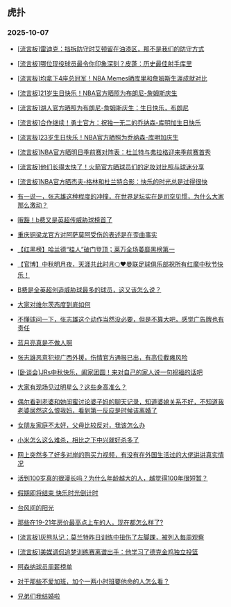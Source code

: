 ## 虎扑 
### 2025-10-07

+ [[流言板]雷迪克：挡拆防守时艾顿留在油漆区，那不是我们的防守方式](https://bbs.hupu.com/635069145.html)

+ [[流言板]哪位现役球员最令你印象深刻？皮蓬：历史最佳射手库里](https://bbs.hupu.com/635069239.html)

+ [[流言板]均拿下4座总冠军！NBA Memes晒库里和詹姆斯生涯成就对比](https://bbs.hupu.com/635068820.html)

+ [[流言板]21岁生日快乐！NBA官方晒照为布朗尼-詹姆斯庆生](https://bbs.hupu.com/635069317.html)

+ [[流言板]湖人官方晒照为布朗尼-詹姆斯庆生：生日快乐，布朗尼](https://bbs.hupu.com/635069505.html)

+ [[流言板]合作继续！勇士官方：祝独一无二的乔纳森-库明加生日快乐](https://bbs.hupu.com/635069531.html)

+ [[流言板]23岁生日快乐！NBA官方晒照为乔纳森-库明加庆生](https://bbs.hupu.com/635069353.html)

+ [[流言板]NBA官方晒明日季前赛对阵表：杜兰特与弗拉格迎来季前赛首秀](https://bbs.hupu.com/635070406.html)

+ [[流言板]他们长得太快了！火箭官方晒球员们的定妆对比照与球迷分享](https://bbs.hupu.com/635068926.html)

+ [[流言板]NBA官方晒杰夫-格林和杜兰特合影：快乐的时光总是过得很快](https://bbs.hupu.com/635068972.html)

+ [有一说一，张志雄这种程度的冲撞，在世界足坛实在是司空见惯，为什么大家那么激动？](https://bbs.hupu.com/635069481.html)

+ [哦豁！b费又是英超传威胁球榜首了](https://bbs.hupu.com/635069493.html)

+ [重庆铜梁龙官方对阿萨莫阿受伤的表述是在歪曲事实](https://bbs.hupu.com/635066318.html)

+ [【红黑榜】哈兰德“挂人”破门登顶；莱万全场萎靡黑榜第一](https://bbs.hupu.com/635066638.html)

+ [【官博】中秋明月夜，天涯共此时㊊🌕❤️曼联足球俱乐部祝所有红魔中秋节快乐！](https://bbs.hupu.com/635065787.html)

+ [B费是全英超创造威胁球最多的球员，这又该怎么说？](https://bbs.hupu.com/635068463.html)

+ [大家对维尔茨态度到底如何](https://bbs.hupu.com/635067796.html)

+ [不懂球问一下，张志雄这个动作当然没必要，但是不算大吧，感觉广告牌也有责任](https://bbs.hupu.com/635066893.html)

+ [蓝月亮真是不做人啊](https://bbs.hupu.com/635067301.html)

+ [张志雄恶意犯规广西外援，伤情官方通报已出，有高位截瘫风险](https://bbs.hupu.com/635066414.html)

+ [[卧谈会]JRs中秋快乐，阖家团圆！来对自己的家人说一句祝福的话吧](https://bbs.hupu.com/635068749.html)

+ [大家有现场见过明星么？这些身高准么？](https://bbs.hupu.com/635069565.html)

+ [偶尔看到老婆和她闺蜜讨论婆子妈的聊天记录，知道婆媳关系不好，不知道我老婆居然这么恨我妈，看到第一反应是时候该离婚了](https://bbs.hupu.com/635069878.html)

+ [女朋友家庭不太好，父母比较反对，我该怎么办](https://bbs.hupu.com/635069620.html)

+ [小米怎么这么难杀，相比之下中兴就好杀多了](https://bbs.hupu.com/635068811.html)

+ [网上突然多了好多对岸的购买力视频，有没有在外国生活过的大佬讲讲真实情况](https://bbs.hupu.com/635069564.html)

+ [活到100岁真的很漫长吗？为什么年龄越大的人，越觉得100年很短暂？](https://bbs.hupu.com/635068038.html)

+ [假期即将结束 快乐时光倒计时](https://bbs.hupu.com/635068355.html)

+ [台风间的阳光](https://bbs.hupu.com/635069421.html)

+ [那些在19-21年房价最高点上车的人，现在都怎么样了?](https://bbs.hupu.com/635069847.html)

+ [[流言板]灰熊队记：莫兰特昨日训练中扭伤了左脚踝，被列入每周观察](https://bbs.hupu.com/635070905.html)

+ [[流言板]美媒调侃追梦训练赛离谱出手：他学习了德克金鸡独立投篮](https://bbs.hupu.com/635070519.html)

+ [阿森纳球员周薪榜单](https://bbs.hupu.com/635065779.html)

+ [对于那些不爱加班，加个一两小时班要他命的人怎么看？](https://bbs.hupu.com/635070313.html)

+ [兄弟们我结婚啦](https://bbs.hupu.com/635069936.html)

